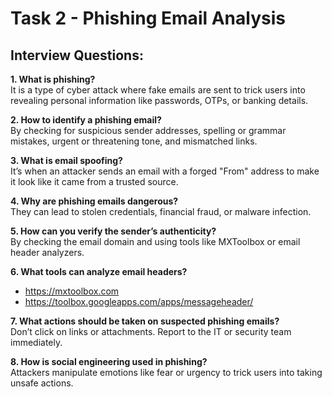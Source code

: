 # Task 2 - Phishing Email Analysis

## Interview Questions:

**1. What is phishing?**  
It is a type of cyber attack where fake emails are sent to trick users into revealing personal information like passwords, OTPs, or banking details.

**2. How to identify a phishing email?**  
By checking for suspicious sender addresses, spelling or grammar mistakes, urgent or threatening tone, and mismatched links.

**3. What is email spoofing?**  
It’s when an attacker sends an email with a forged "From" address to make it look like it came from a trusted source.

**4. Why are phishing emails dangerous?**  
They can lead to stolen credentials, financial fraud, or malware infection.

**5. How can you verify the sender’s authenticity?**  
By checking the email domain and using tools like MXToolbox or email header analyzers.

**6. What tools can analyze email headers?**  
- https://mxtoolbox.com  
- https://toolbox.googleapps.com/apps/messageheader/

**7. What actions should be taken on suspected phishing emails?**  
Don’t click on links or attachments. Report to the IT or security team immediately.

**8. How is social engineering used in phishing?**  
Attackers manipulate emotions like fear or urgency to trick users into taking unsafe actions.
